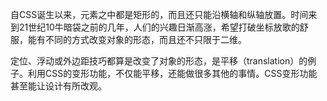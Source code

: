 自CSS诞生以来，元素之中都是矩形的，而且还只能沿横轴和纵轴放置。时间来到21世纪10牛暗袋之前的几年，人们的兴趣日渐高涨，希望打破坐标放歌的舒服，能有不同的方式改变对象的形态，而且还不只限于二维。

定位、浮动或外边距技巧都算是改变了对象的形态，是平移（translation）的例子。利用CSS的变形功能，不仅能平移，还能做很多其他的事情。CSS变形功能甚至能让设计有所改观。